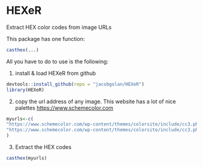 # HEXeR
Extract HEX color codes from image URLs

This package has one function:
```R
casthex(...)
```
All you have to do to use is the following:
1. install & load HEXeR from github
```R
devtools::install_github(repo = "jacobgolan/HEXeR")
library(HEXeR)
```
2. copy the url address of any image.
This website has a lot of nice palettes
https://www.schemecolor.com
```R
myurls<-c(
"https://www.schemecolor.com/wp-content/themes/colorsite/include/cc3.php?color0=001399&color1=0017a8&color2=0e26b1&pn=Matte%20Blue",
"https://www.schemecolor.com/wp-content/themes/colorsite/include/cc3.php?color0=c40233&color1=d61a3c&color2=b2022f&pn=Matte%20Red"
)
```
3. Extract the HEX codes
```R
casthex(myurls)
```
